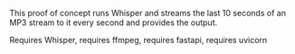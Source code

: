 This proof of concept runs Whisper and streams the last 10 seconds of an MP3 stream to it every second and provides the output.

Requires Whisper, requires ffmpeg, requires fastapi, requires uvicorn

